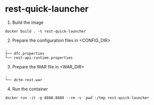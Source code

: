 # rest-quick-launcher
1. Build the image
```
docker build . -t rest-quick-launcher
```
2. Prepare the configuration files in <CONFIG_DIR>
```
.
├── dfc.properties
└── rest-api-runtime.properties
```
3. Prepare the WAR file in <WAR_DIR>
```
.
└── dctm-rest.war
```

4. Run the container 
```
docker run -it -p 8888:8080 --rm -v `pwd`:/tmp rest-quick-launcher
```

